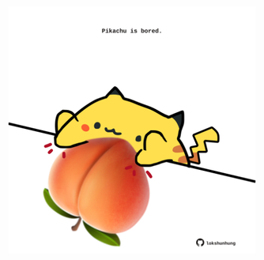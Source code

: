 <!-- built at 13/06/2021, 05:07:43 UTC -->
<p align="center">
  <img width="500" height="500" src="./ReadmeImage.svg">
</p>
